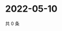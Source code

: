 # 2022-05-10

共 0 条

<!-- BEGIN WEIBO -->
<!-- 最后更新时间 Tue May 10 2022 10:12:17 GMT+0800 (China Standard Time) -->

<!-- END WEIBO -->

